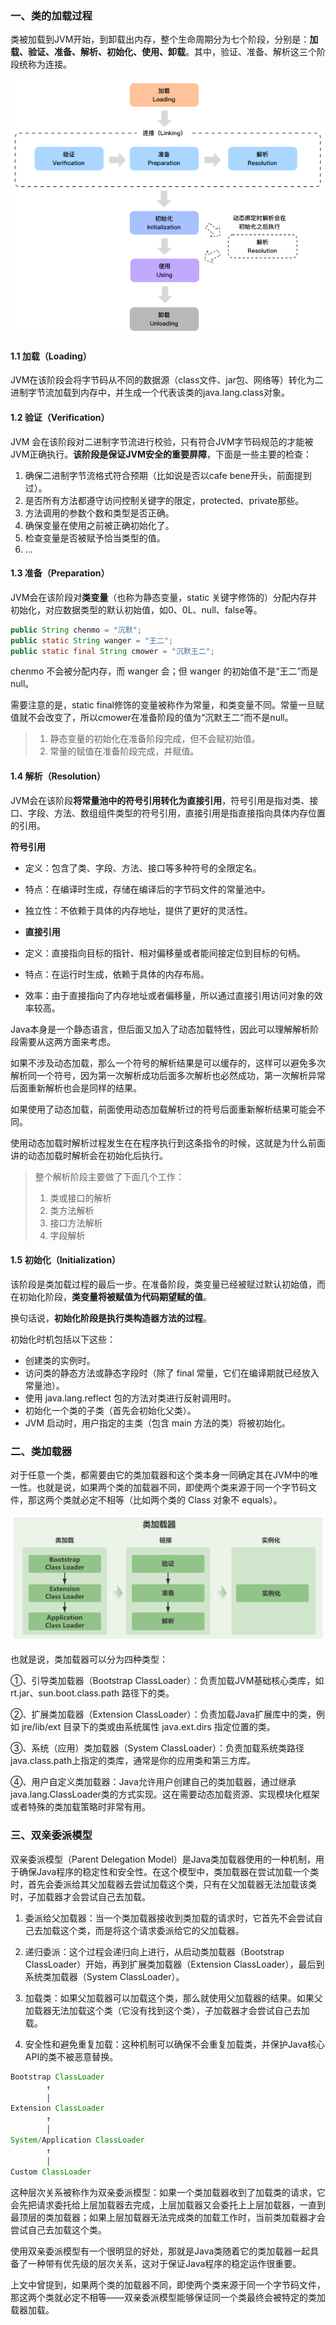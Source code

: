 ### 一、类的加载过程

类被加载到JVM开始，到卸载出内存，整个生命周期分为七个阶段，分别是：**加载、验证、准备、解析、初始化、使用、卸载**。其中，验证、准备、解析这三个阶段统称为连接。

![](pictures/44e4ffbd.png)

####  1.1 加载（Loading）

JVM在该阶段会将字节码从不同的数据源（class文件、jar包、网络等）转化为二进制字节流加载到内存中，并生成一个代表该类的java.lang.class对象。

#### 1.2 验证（Verification）

JVM 会在该阶段对二进制字节流进行校验，只有符合JVM字节码规范的才能被JVM正确执行。**该阶段是保证JVM安全的重要屏障**，下面是一些主要的检查：

1. 确保二进制字节流格式符合预期（比如说是否以cafe bene开头，前面提到过）。
2. 是否所有方法都遵守访问控制关键字的限定，protected、private那些。
3. 方法调用的参数个数和类型是否正确。
4. 确保变量在使用之前被正确初始化了。
5. 检查变量是否被赋予恰当类型的值。 
6. ...


#### 1.3 准备（Preparation）

JVM会在该阶段对**类变量**（也称为静态变量，static 关键字修饰的）分配内存并初始化，对应数据类型的默认初始值，如0、0L、null、false等。

```java
public String chenmo = "沉默";
public static String wanger = "王二";
public static final String cmower = "沉默王二";
```

chenmo 不会被分配内存，而 wanger 会；但 wanger 的初始值不是“王二”而是 null。

需要注意的是，static final修饰的变量被称作为常量，和类变量不同。常量一旦赋值就不会改变了，所以cmower在准备阶段的值为“沉默王二”而不是null。

> 1. 静态变量的初始化在准备阶段完成，但不会赋初始值。
> 2. 常量的赋值在准备阶段完成，并赋值。

#### 1.4 解析（Resolution）

JVM会在该阶段**将常量池中的符号引用转化为直接引用**，符号引用是指对类、接口、字段、方法、数组组件类型的符号引用，直接引用是指直接指向具体内存位置的引用。

**符号引用**

- 定义：包含了类、字段、方法、接口等多种符号的全限定名。
- 特点：在编译时生成，存储在编译后的字节码文件的常量池中。
- 独立性：不依赖于具体的内存地址，提供了更好的灵活性。

- **直接引用**

- 定义：直接指向目标的指针、相对偏移量或者能间接定位到目标的句柄。
- 特点：在运行时生成，依赖于具体的内存布局。
- 效率：由于直接指向了内存地址或者偏移量，所以通过直接引用访问对象的效率较高。

Java本身是一个静态语言，但后面又加入了动态加载特性，因此可以理解解析阶段需要从这两方面来考虑。

如果不涉及动态加载，那么一个符号的解析结果是可以缓存的，这样可以避免多次解析同一个符号，因为第一次解析成功后面多次解析也必然成功，第一次解析异常后面重新解析也会是同样的结果。

如果使用了动态加载，前面使用动态加载解析过的符号后面重新解析结果可能会不同。

使用动态加载时解析过程发生在在程序执行到这条指令的时候，这就是为什么前面讲的动态加载时解析会在初始化后执行。



>整个解析阶段主要做了下面几个工作： 
> 1. 类或接口的解析 
> 2. 类方法解析 
> 3. 接口方法解析 
> 4. 字段解析

#### 1.5 初始化（Initialization）

该阶段是类加载过程的最后一步。在准备阶段，类变量已经被赋过默认初始值，而在初始化阶段，**类变量将被赋值为代码期望赋的值**。

换句话说，**初始化阶段是执行类构造器方法的过程**。


初始化时机包括以下这些：
- 创建类的实例时。
- 访问类的静态方法或静态字段时（除了 final 常量，它们在编译期就已经放入常量池）。
- 使用 java.lang.reflect 包的方法对类进行反射调用时。
- 初始化一个类的子类（首先会初始化父类）。
- JVM 启动时，用户指定的主类（包含 main 方法的类）将被初始化。

### 二、类加载器

对于任意一个类，都需要由它的类加载器和这个类本身一同确定其在JVM中的唯一性。也就是说，如果两个类的加载器不同，即使两个类来源于同一个字节码文件，那这两个类就必定不相等（比如两个类的 Class 对象不 equals）。

![](pictures/97636141.png)


也就是说，类加载器可以分为四种类型：

①、引导类加载器（Bootstrap ClassLoader）：负责加载JVM基础核心类库，如 rt.jar、sun.boot.class.path 路径下的类。

②、扩展类加载器（Extension ClassLoader）：负责加载Java扩展库中的类，例如 jre/lib/ext 目录下的类或由系统属性 java.ext.dirs 指定位置的类。

③、系统（应用）类加载器（System ClassLoader）：负责加载系统类路径java.class.path上指定的类库，通常是你的应用类和第三方库。

④、用户自定义类加载器：Java允许用户创建自己的类加载器，通过继承java.lang.ClassLoader类的方式实现。这在需要动态加载资源、实现模块化框架或者特殊的类加载策略时非常有用。


### 三、双亲委派模型

双亲委派模型（Parent Delegation Model）是Java类加载器使用的一种机制，用于确保Java程序的稳定性和安全性。在这个模型中，类加载器在尝试加载一个类时，首先会委派给其父加载器去尝试加载这个类，只有在父加载器无法加载该类时，子加载器才会尝试自己去加载。

1. 委派给父加载器：当一个类加载器接收到类加载的请求时，它首先不会尝试自己去加载这个类，而是将这个请求委派给它的父加载器。

2. 递归委派：这个过程会递归向上进行，从启动类加载器（Bootstrap ClassLoader）开始，再到扩展类加载器（Extension ClassLoader），最后到系统类加载器（System ClassLoader）。

3. 加载类：如果父加载器可以加载这个类，那么就使用父加载器的结果。如果父加载器无法加载这个类（它没有找到这个类），子加载器才会尝试自己去加载。

4. 安全性和避免重复加载：这种机制可以确保不会重复加载类，并保护Java核心API的类不被恶意替换。

```java
Bootstrap ClassLoader
        ↑
        │
Extension ClassLoader
        ↑
        │
System/Application ClassLoader
        ↑
        │
Custom ClassLoader
```
这种层次关系被称作为双亲委派模型：如果一个类加载器收到了加载类的请求，它会先把请求委托给上层加载器去完成，上层加载器又会委托上上层加载器，一直到最顶层的类加载器；如果上层加载器无法完成类的加载工作时，当前类加载器才会尝试自己去加载这个类。

使用双亲委派模型有一个很明显的好处，那就是Java类随着它的类加载器一起具备了一种带有优先级的层次关系，这对于保证Java程序的稳定运作很重要。

上文中曾提到，如果两个类的加载器不同，即使两个类来源于同一个字节码文件，那这两个类就必定不相等——双亲委派模型能够保证同一个类最终会被特定的类加载器加载。